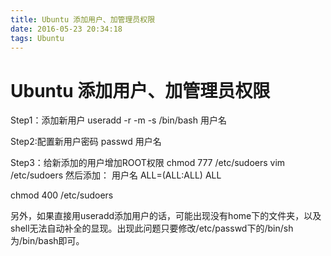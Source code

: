```yaml
---
title: Ubuntu 添加用户、加管理员权限
date: 2016-05-23 20:34:18
tags: Ubuntu
---
```


# Ubuntu 添加用户、加管理员权限

Step1：添加新用户
useradd -r -m -s /bin/bash 用户名

Step2:配置新用户密码
passwd 用户名


Step3：给新添加的用户增加ROOT权限
chmod 777 /etc/sudoers
vim /etc/sudoers
然后添加：
用户名 ALL=(ALL:ALL) ALL

chmod 400 /etc/sudoers

另外，如果直接用useradd添加用户的话，可能出现没有home下的文件夹，以及shell无法自动补全的显现。出现此问题只要修改/etc/passwd下的/bin/sh为/bin/bash即可。